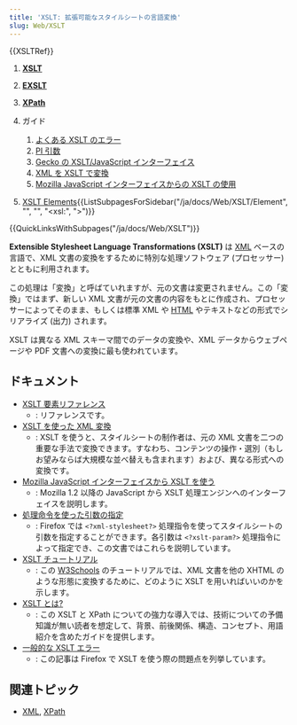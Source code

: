 ```yaml
---
title: 'XSLT: 拡張可能なスタイルシートの言語変換'
slug: Web/XSLT
---
```

{{XSLTRef}}

1.  **[XSLT](/ja/docs/Web/XSLT)**
2.  **[EXSLT](/ja/docs/Web/EXSLT)**
3.  **[XPath](/ja/docs/Web/XPath)**
4.  ガイド

    1.  [よくある XSLT のエラー](/ja/docs/Web/XSLT/Common_errors)
    2.  [PI 引数](/ja/docs/Web/XSLT/PI_Parameters)
    3.  [Gecko の XSLT/JavaScript インターフェイス](/ja/docs/Web/XSLT/XSLT_JS_interface_in_Gecko)
    4.  [XML を XSLT で変換](/ja/docs/Web/XSLT/Transforming_XML_with_XSLT)
    5.  [Mozilla JavaScript インターフェイスからの XSLT の使用](/ja/docs/Web/XSLT/Using_the_Mozilla_JavaScript_interface_to_XSL_Transformations)

5.  [XSLT Elements](/ja/docs/XSLT/Element){{ListSubpagesForSidebar("/ja/docs/Web/XSLT/Element", "", "", "&lt;xsl:", "&gt;")}}

{{QuickLinksWithSubpages("/ja/docs/Web/XSLT")}}

**Extensible Stylesheet Language Transformations (XSLT)** は [XML](/ja/docs/Web/XML/XML_Introduction) ベースの言語で、XML 文書の変換をするために特別な処理ソフトウェア (プロセッサー) とともに利用されます。

この処理は「変換」と呼ばていれますが、元の文書は変更されません。この「変換」ではまず、新しい XML 文書が元の文書の内容をもとに作成され、プロセッサーによってそのまま、もしくは標準 XML や [HTML](/ja/docs/Web/HTML) やテキストなどの形式でシリアライズ (出力) されます。

XSLT は異なる XML スキーマ間でのデータの変換や、XML データからウェブページや PDF 文書への変換に最も使われています。

## ドキュメント

- [XSLT 要素リファレンス](/ja/docs/Web/XSLT/Element)
  - : リファレンスです。
- [XSLT を使った XML 変換](/ja/docs/Web/XSLT/Transforming_XML_with_XSLT)
  - : XSLT を使うと、スタイルシートの制作者は、元の XML 文書を二つの重要な手法で変換できます。すなわち、コンテンツの操作・選別（もしお望みならば大規模な並べ替えも含まれます）および、異なる形式への変換です。
- [Mozilla JavaScript インターフェイスから XSLT を使う](/ja/docs/Web/XSLT/Using_the_Mozilla_JavaScript_interface_to_XSL_Transformations)
  - : Mozilla 1.2 以降の JavaScript から XSLT 処理エンジンへのインターフェイスを説明します。
- [処理命令を使った引数の指定](/ja/docs/Web/XSLT/PI_Parameters)
  - : Firefox では `<?xml-stylesheet?>` 処理指令を使ってスタイルシートの引数を指定することができます。各引数は `<?xslt-param?>` 処理指令によって指定でき、この文書ではこれらを説明しています。
- [XSLT チュートリアル](https://www.w3schools.com/xml/xsl_intro.asp)
  - : この [W3Schools](https://www.w3schools.com) のチュートリアルでは、XML 文書を他の XHTML のような形態に変換するために、どのように XSLT を用いればいいのかを示します。
- [XSLT とは?](https://www.xml.com/pub/a/2000/08/holman/)
  - : この XSLT と XPath についての強力な導入では、技術についての予備知識が無い読者を想定して、背景、前後関係、構造、コンセプト、用語紹介を含めたガイドを提供します。
- [一般的な XSLT エラー](/ja/docs/Web/XSLT/Common_errors)
  - : この記事は Firefox で XSLT を使う際の問題点を列挙しています。

## 関連トピック

- [XML](/ja/docs/Web/XML/XML_Introduction), [XPath](/ja/docs/Web/XPath)
